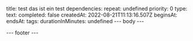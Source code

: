 title: test das ist ein test
dependencies: 
repeat: undefined
priority: 0
type: 
text: 
completed: false
createdAt: 2022-08-21T11:13:16.507Z
beginsAt: 
endsAt: 
tags: 
durationInMinutes: undefined
--- body ---

--- footer ---
 
